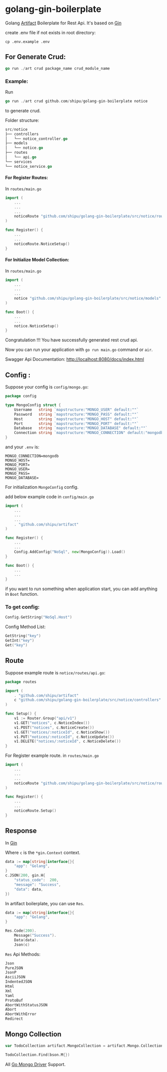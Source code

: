 # golang-gin-boilerplate
Golang [Artifact](https://github.com/shipu/artifact) Boilerplate for Rest Api. It's based on [Gin](https://github.com/gin-gonic/gin)

create .env file if not exists in root directory:
```shell
cp .env.example .env
```
## For Generate Crud: 
```go
go run ./art crud package_name crud_module_name
```

### Example: 

Run 
```go 
go run ./art crud github.com/shipu/golang-gin-boilerplate notice
``` 
to generate crud.

Folder structure: 
```go
src/notice
├── controllers
│   └── notice_controller.go
├── models
│   └── notice.go
├── routes
│   └── api.go
└── services
└── notice_service.go
```

#### For Register Routes:

In `routes/main.go`
```go
import (
    ...	
    ...
    ...
    noticeRoute "github.com/shipu/golang-gin-boilerplate/src/notice/routes"
)

```
```go
func Register() {
    ...
    ...
    noticeRoute.NoticeSetup()
}
```
#### For Initialize Model Collection:

In `routes/main.go`
```go
import (
    ...	
    ...
    ...
    notice "github.com/shipu/golang-gin-boilerplate/src/notice/models"
)

```
```go
func Boot() {
    ...
    ...
    notice.NoticeSetup()
}
```

Congratulation !!! You have successfully generated rest crud api. 

Now you can run your application with `go run main.go` command or `air`.

Swagger Api Documentation: [http://localhost:8080/docs/index.html](http://localhost:8080/docs/index.html)

## Config :

Suppose your config is `config/mongo.go`:
```go
package config

type MongoConfig struct {
	Username   string `mapstructure:"MONGO_USER" default:""`
	Password   string `mapstructure:"MONGO_PASS" default:""`
	Host       string `mapstructure:"MONGO_HOST" default:""`
	Port       string `mapstructure:"MONGO_PORT" default:""`
	Database   string `mapstructure:"MONGO_DATABASE" default:""`
	Connection string `mapstructure:"MONGO_CONNECTION" default:"mongodb"`
}
```
and your `.env` is:
```dotenv
MONGO_CONNECTION=mongodb
MONGO_HOST=
MONGO_PORT=
MONGO_USER=
MONGO_PASS=
MONGO_DATABASE=
```

For initialization `MongoConfig` config. 

add below example code in `config/main.go`
```go
import (
    ...	
    ...
    ...
    . "github.com/shipu/artifact"
)

```
```go
func Register() {
    ...
    ...
    Config.AddConfig("NoSql", new(MongoConfig)).Load()
}

func Boot() {
    ...
    ...
}
```

if you want to run something when application start, you can add anything in `Boot` function.

### To get config:
```go
Config.GetString("NoSql.Host")
```

Config Method List:
```go
GetString("key")
GetInt("key")
Get("key")
```

## Route

Suppose example route is `notice/routes/api.go`:
```go
package routes

import (
	. "github.com/shipu/artifact"
	c "github.com/shipu/golang-gin-boilerplate/src/notice/controllers"
)

func Setup() {
    v1 := Router.Group("api/v1")
    v1.GET("notices", c.NoticeIndex())
    v1.POST("notices", c.NoticeCreate())
    v1.GET("notices/:noticeId", c.NoticeShow())
    v1.PUT("notices/:noticeId", c.NoticeUpdate())
    v1.DELETE("notices/:noticeId", c.NoticeDelete())
}
```

For Register example route. in `routes/main.go`

```go
import (
    ...	
    ...
    ...
    noticeRoute "github.com/shipu/golang-gin-boilerplate/src/notice/routes"
)

```
```go
func Register() {
    ...
    ...
    noticeRoute.Setup()
}
```

## Response
In [Gin](https://github.com/gin-gonic/gin)

Where `c` is the `*gin.Context` context.

```go
data := map[string]interface{}{
    "app": "Golang",
}
c.JSON(200, gin.H{
    "status_code":  200,
    "message": "Success",
    "data": data,
})
```
In artifact boilerplate, you can use `Res`.
```go
data := map[string]interface{}{
    "app": "Golang",
}

Res.Code(200).
    Message("Success").
    Data(data).
	Json(c)
```


`Res` Api Methods:
```go
Json
PureJSON
JsonP
AsciiJSON
IndentedJSON
Html
Xml
Yaml
ProtoBuf
AbortWithStatusJSON
Abort
AbortWithError
Redirect
```

## Mongo Collection

```go
var TodoCollection artifact.MongoCollection = artifact.Mongo.Collection("todos")

TodoCollection.Find(bson.M{})
```

All [Go Mongo Driver](https://docs.mongodb.com/drivers/go/current/) Support.
